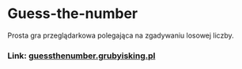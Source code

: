 # Guess-the-number
Prosta gra przeglądarkowa polegająca na zgadywaniu losowej liczby.
### Link: [guessthenumber.grubyisking.pl](https://guessthenumber.grubyisking.pl)
